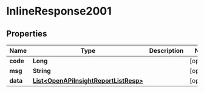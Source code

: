 # InlineResponse2001

## Properties
Name | Type | Description | Notes
------------ | ------------- | ------------- | -------------
**code** | **Long** |  |  [optional]
**msg** | **String** |  |  [optional]
**data** | [**List&lt;OpenAPiInsightReportListResp&gt;**](OpenAPiInsightReportListResp.md) |  |  [optional]
